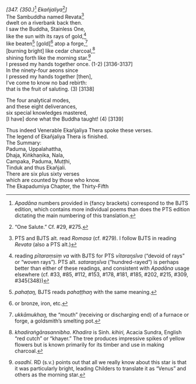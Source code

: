 *\[347. {350.}*[^1] *Ekañjaliya*[^2]*\]*  
The Sambuddha named Revata[^3]  
dwelt on a riverbank back then.  
I saw the Buddha, Stainless One,  
like the sun with its rays of gold,[^4]  
like beaten[^5] \[gold\][^6] atop a forge,[^7]  
\[burning bright\] like cedar charcoal,[^8]  
shining forth like the morning star.[^9]  
I pressed my hands together once. (1-2) \[3136-3137\]  
In the ninety-four aeons since  
I pressed my hands together \[then\],  
I’ve come to know no bad rebirth:  
that is the fruit of saluting. (3) \[3138\]

The four analytical modes,  
and these eight deliverances,  
six special knowledges mastered,  
\[I have\] done what the Buddha taught! (4) \[3139\]

Thus indeed Venerable Ekañjaliya Thera spoke these verses.  
The legend of Ekañjaliya Thera is finished.  
The Summary:  
Paduma, Uppalahattha,  
Dhaja, Kiṅkhaṇika, Nala,  
Campaka, Paduma, Muṭṭhi,  
Tinduk and thus Ekañjali.  
There are six plus sixty verses  
which are counted by those who know.  
The Ekapadumiya Chapter, the Thirty-Fifth

[^1]: *Apadāna* numbers provided in {fancy brackets} correspond to the
    BJTS edition, which contains more individual poems than does the PTS
    edition dictating the main numbering of this translation.

[^2]: “One Salute.” Cf. \#29, \#275.

[^3]: PTS and BJTS alt. read *Romasa* (cf. \#279). I follow BJTS in
    reading *Revata* (also a PTS alt.)

[^4]: reading *pītaraṃsiṃ va* with BJTS for PTS *vītaraŋsîva* (“devoid
    of rays” or “woven rays”). PTS alt. *sataraŋsîva* (“hundred-rayed”)
    is perhaps better than either of these readings, and consistent with
    *Apadāna* usage elsewhere (cf. \#33, \#85, \#112, \#153, \#178,
    \#181, \#185, \#202, \#215, \#309, \#345{348})

[^5]: *pahaṭaŋ,* BJTS reads *pahaṭṭhaŋ* with the same meaning.

[^6]: or bronze, iron, etc.

[^7]: *ukkāmukhaŋ,* the “mouth” (receiving or discharging end) of a
    furnace or forge, a goldsmith’s smelting pot.

[^8]: *khadiraṅgārasannibha*. *Khadira* is Sinh. *kihiri,* Acacia
    Sundra, English “red cutch” or “khayer.” The tree produces
    impressive spikes of yellow flowers but is known primarily for its
    timber and use in making charcoal.

[^9]: *osadhī*. RD (s.v.) points out that all we really know about this
    star is that it was particularly bright, leading Childers to
    translate it as “Venus” and others as the morning star.
